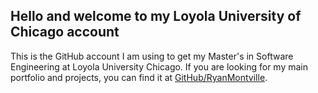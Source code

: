 ## Hello and welcome to my Loyola University of Chicago account

This is the GitHub account I am using to get my Master's in Software Engineering at Loyola University Chicago. If you are looking for my main portfolio and projects, you can find it at [GitHub/RyanMontville](https://github.com/RyanMontville).

